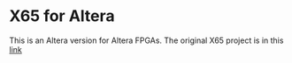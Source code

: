 X65 for Altera
====

This is an Altera version for Altera FPGAs.
The original X65 project is in this [link](https://github.com/jsyk/x65)
